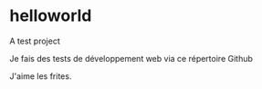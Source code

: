 # helloworld

A test project

Je fais des tests de développement web via ce répertoire Github

J'aime les frites.
